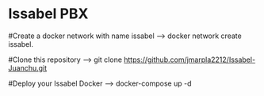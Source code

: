 # Issabel PBX



#Create a docker network with name issabel  --> docker network create issabel.

#Clone this repository  -->  git clone https://github.com/jmarpla2212/Issabel-Juanchu.git

#Deploy your Issabel Docker  -->  docker-compose up -d
